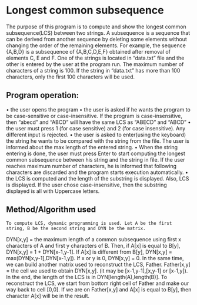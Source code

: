 # Longest common subsequence

The purpose of this program is to compute and show the longest common subsequence(LCS) between two strings. A subsequence is a sequence that can be derived from another sequence by deleting some elements without changing the order of the remaining elements. For example, the sequence {A,B,D} is a subsequence of {A,B,C,D,E,F} obtained after removal of elements C, E and F.
	One of the strings is located in “data.txt” file and the other is entered by the user at the program run. The maximum number of characters of a string is 100. If the string in “data.txt” has more than 100 characters, only the first 100 characters will be used.

## Program operation:
•	the user opens the program
•	the user is asked if he wants the program to be case-sensitive or case-insensitive. If the program is case-insensitive, then “abecd” and “ABCD” will have the same LCS as “ABECD” and “ABCD”
•	the user must press 1 (for case sensitive) and 2 (for case insensitive). Any different input is rejected.
•	the user is asked to enter(using the keyboard) the string he wants to be compared with the string from the file. The user is informed about the max length of the entered string.
•	When the string entering is done, the user must press Enter to start computing the longest common subsequence between his string and the string in file.
If the user reaches maximum number of characters, he is informed that following characters are discarded and the program starts execution automatically.
•	the LCS  is computed and the length of the substring is displayed. Also, LCS  is displayed. If the user chose case-insensitive, then the substring displayed is all with Uppercase letters.

## Method/Algorithm used
	To compute LCS, dynamic programming is used. Let A be the first string, B be the second string and DYN be the matrix.
DYN[x,y] = the maximum length of a common subsequence using first x characters of A and first y characters of B. Then, if A[x] is equal to B[y], DYN[x,y] = 1 + DYN[x-1,y-1]. If A[x] is different from B[y], DYN[x,y] = max(DYN[x,y-1],DYN[x-1,y]). If x or y is 0, DYN[x,y] = 0.
In the same time, we can build another matrix used to reconstruct the LCS, Father.
Father[x,y] = the cell we used to obtain DYN[x,y]. (it may be [x-1,y-1],[x,y-1] or [x-1,y]).
In the end, the length of the LCS is in DYN[length(A),length(B)]. To reconstruct the LCS, we start from bottom right cell of Father and make our way back to cell [0,0]. If we are on Father[x,y] and A[x] is equal to B[y], then character A[x] will be in the result.
